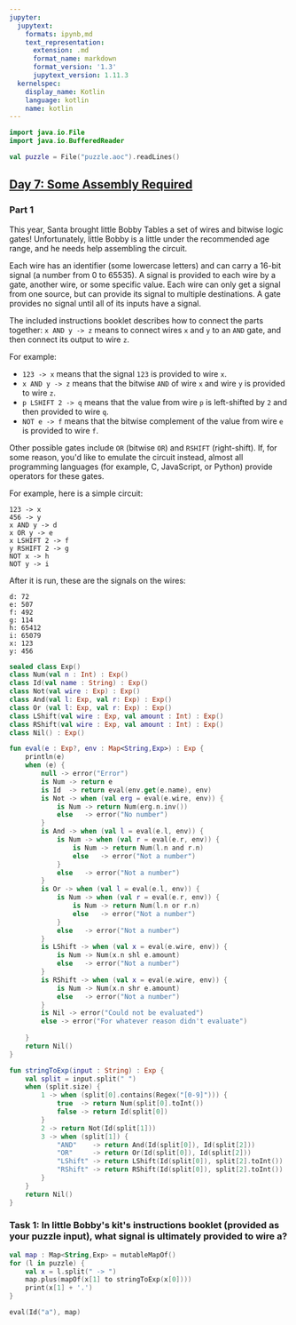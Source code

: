 ```yaml
---
jupyter:
  jupytext:
    formats: ipynb,md
    text_representation:
      extension: .md
      format_name: markdown
      format_version: '1.3'
      jupytext_version: 1.11.3
  kernelspec:
    display_name: Kotlin
    language: kotlin
    name: kotlin
---
```


```kotlin
import java.io.File
import java.io.BufferedReader

val puzzle = File("puzzle.aoc").readLines()
```

## [Day 7: Some Assembly Required](https://adventofcode.com/2015/day/7)
### Part 1
This year, Santa brought little Bobby Tables a set of wires and bitwise logic gates! Unfortunately, little Bobby is a little under the recommended age range, and he needs help assembling the circuit.

Each wire has an identifier (some lowercase letters) and can carry a 16-bit signal (a number from 0 to 65535). A signal is provided to each wire by a gate, another wire, or some specific value. Each wire can only get a signal from one source, but can provide its signal to multiple destinations. A gate provides no signal until all of its inputs have a signal.

The included instructions booklet describes how to connect the parts together: `x AND y -> z` means to connect wires `x` and `y` to an `AND` gate, and then connect its output to wire `z`.

For example:
- `123 -> x` means that the signal `123` is provided to wire `x`.
- `x AND y -> z` means that the bitwise `AND` of wire `x` and wire `y` is provided to wire `z`.
- `p LSHIFT 2 -> q` means that the value from wire `p` is left-shifted by `2` and then provided to wire `q`.
- `NOT e -> f` means that the bitwise complement of the value from wire `e` is provided to wire `f`.

Other possible gates include `OR` (bitwise `OR`) and `RSHIFT` (right-shift). If, for some reason, you'd like to emulate the circuit instead, almost all programming languages (for example, C, JavaScript, or Python) provide operators for these gates.

For example, here is a simple circuit:

```
123 -> x
456 -> y
x AND y -> d
x OR y -> e
x LSHIFT 2 -> f
y RSHIFT 2 -> g
NOT x -> h
NOT y -> i
```

After it is run, these are the signals on the wires:

```
d: 72
e: 507
f: 492
g: 114
h: 65412
i: 65079
x: 123
y: 456
```

```kotlin
sealed class Exp()
class Num(val n : Int) : Exp()
class Id(val name : String) : Exp()
class Not(val wire : Exp) : Exp()
class And(val l: Exp, val r: Exp) : Exp()
class Or (val l: Exp, val r: Exp) : Exp()
class LShift(val wire : Exp, val amount : Int) : Exp()
class RShift(val wire : Exp, val amount : Int) : Exp()
class Nil() : Exp()

fun eval(e : Exp?, env : Map<String,Exp>) : Exp {
    println(e)
    when (e) {
        null -> error("Error")
        is Num -> return e
        is Id  -> return eval(env.get(e.name), env)
        is Not -> when (val erg = eval(e.wire, env)) {
            is Num -> return Num(erg.n.inv())
            else   -> error("No number")
        }
        is And -> when (val l = eval(e.l, env)) {
            is Num -> when (val r = eval(e.r, env)) {
                is Num -> return Num(l.n and r.n)
                else   -> error("Not a number")
            }
            else   -> error("Not a number")
        }
        is Or -> when (val l = eval(e.l, env)) {
            is Num -> when (val r = eval(e.r, env)) {
                is Num -> return Num(l.n or r.n)
                else   -> error("Not a number")
            }
            else   -> error("Not a number")
        }
        is LShift -> when (val x = eval(e.wire, env)) {
            is Num -> Num(x.n shl e.amount)
            else   -> error("Not a number")
        }
        is RShift -> when (val x = eval(e.wire, env)) {
            is Num -> Num(x.n shr e.amount)
            else   -> error("Not a number")
        }
        is Nil -> error("Could not be evaluated")
        else -> error("For whatever reason didn't evaluate")
        
    }
    return Nil()
}

fun stringToExp(input : String) : Exp {
    val split = input.split(" ")
    when (split.size) {
        1 -> when (split[0].contains(Regex("[0-9]"))) {
            true  -> return Num(split[0].toInt())
            false -> return Id(split[0])
        } 
        2 -> return Not(Id(split[1]))
        3 -> when (split[1]) {
            "AND"    -> return And(Id(split[0]), Id(split[2]))
            "OR"     -> return Or(Id(split[0]), Id(split[2]))
            "LShift" -> return LShift(Id(split[0]), split[2].toInt())
            "RShift" -> return RShift(Id(split[0]), split[2].toInt())
        }
    }
    return Nil()
}
```

### Task 1: In little Bobby's kit's instructions booklet (provided as your puzzle input), what signal is ultimately provided to wire a?

```kotlin
val map : Map<String,Exp> = mutableMapOf()
for (l in puzzle) {
    val x = l.split(" -> ")
    map.plus(mapOf(x[1] to stringToExp(x[0])))
    print(x[1] + '.')
}
```

```kotlin
eval(Id("a"), map)
```

```kotlin

```
